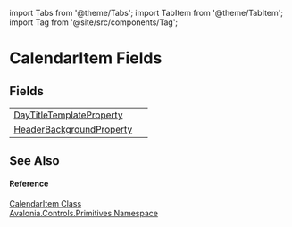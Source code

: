 import Tabs from '@theme/Tabs'; 
import TabItem from '@theme/TabItem'; 
import Tag from '@site/src/components/Tag'; 

# CalendarItem Fields




## Fields
<table>
<tr>
<td><a href="F_Avalonia_Controls_Primitives_CalendarItem_DayTitleTemplateProperty">DayTitleTemplateProperty</a></td>
<td> </td>
</tr>
<tr>
<td><a href="F_Avalonia_Controls_Primitives_CalendarItem_HeaderBackgroundProperty">HeaderBackgroundProperty</a></td>
<td> </td>
</tr>
</table>

## See Also


#### Reference
<a href="T_Avalonia_Controls_Primitives_CalendarItem">CalendarItem Class</a>  
<a href="N_Avalonia_Controls_Primitives">Avalonia.Controls.Primitives Namespace</a>  
